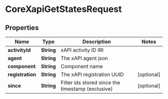

# CoreXapiGetStatesRequest


## Properties

| Name | Type | Description | Notes |
|------------ | ------------- | ------------- | -------------|
|**activityId** | **String** | xAPI activity ID IRI |  |
|**agent** | **String** | The xAPI agent json |  |
|**component** | **String** | Component name |  |
|**registration** | **String** | The xAPI registration UUID |  [optional] |
|**since** | **String** | Filter ids stored since the timestamp (exclusive) |  [optional] |



